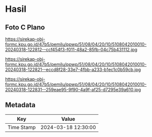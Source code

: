 # Hasil

## Foto C Plano

https://sirekap-obj-formc.kpu.go.id/47b5/pemilu/ppwp/51/08/04/20/10/5108042010010-20240318-122812--ccf454f3-f011-48a2-85fb-04c75b431112.jpg

https://sirekap-obj-formc.kpu.go.id/47b5/pemilu/ppwp/51/08/04/20/10/5108042010010-20240318-122821--eccd8f28-33e7-4fbb-a233-b1ec1c0b59cb.jpg

https://sirekap-obj-formc.kpu.go.id/47b5/pemilu/ppwp/51/08/04/20/10/5108042010010-20240318-122831--259eae95-9f90-4a9f-af25-d7295e39a610.jpg


## Metadata

| Key        | Value               |
| ---------- | ------------------- |
| Time Stamp | 2024-03-18 12:30:00 |



